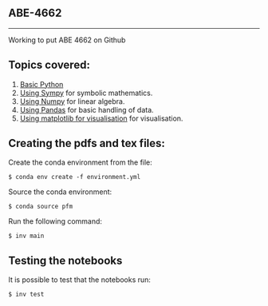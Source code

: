 ## ABE-4662
______________________________________
Working to put ABE 4662 on Github

## Topics covered:

1. [Basic Python](00-Studying-Mathematics-with-Python.ipynb)
2. [Using Sympy](01-Symbolic-mathematics-with-Sympy.ipynb) for symbolic
   mathematics.
3. [Using Numpy](02-Linear-algebra-with-Numpy.ipynb) for linear algebra.
4. [Using Pandas](03-Data-analysis-with-Pandas.ipynb) for basic handling of
   data.
5. [Using matplotlib for visualisation](04-Visualisation-with-matplotlib.ipynb)
   for visualisation.

## Creating the pdfs and tex files:

Create the conda environment from the file:

    $ conda env create -f environment.yml

Source the conda environment:

    $ conda source pfm

Run the following command:

    $ inv main

## Testing the notebooks

It is possible to test that the notebooks run:

    $ inv test

